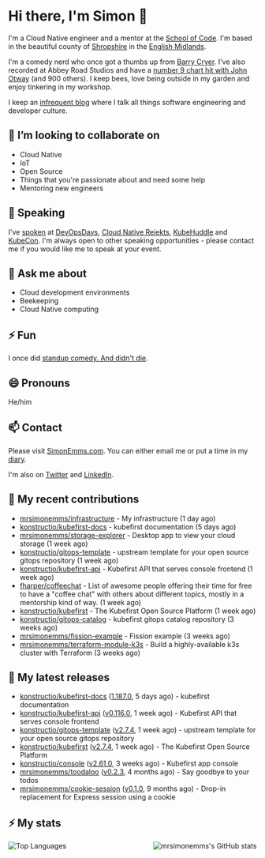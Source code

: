 # Hi there, I'm Simon 👋

I'm a Cloud Native engineer and a mentor at the [School of Code](https://www.schoolofcode.co.uk).
I'm based in the beautiful county of [Shropshire](https://en.wikipedia.org/wiki/Shropshire)
in the [English Midlands](https://en.wikipedia.org/wiki/Midlands).

I'm a comedy nerd who once got a thumbs up from [Barry Cryer](https://en.wikipedia.org/wiki/Barry_Cryer).
I've also recorded at Abbey Road Studios and have a [number 9 chart hit with John
Otway](https://www.youtube.com/watch?v=3BwOyVIlupg&ab_channel=JohnOtway) (and 900
others). I keep bees, love being outside in my garden and enjoy tinkering in my
workshop.

I keep an [infrequent blog](https://www.simonemms.com/blog) where I talk all
things software engineering and developer culture.

## 👯 I’m looking to collaborate on

- Cloud Native
- IoT
- Open Source
- Things that you're passionate about and need some help
- Mentoring new engineers

## 🎤 Speaking

I've [spoken](https://www.simonemms.com/speaking) at [DevOpsDays](https://devopsdays.org/),
[Cloud Native Rejekts](https://cloud-native.rejekts.io/), [KubeHuddle](https://kubehuddle.com)
and [KubeCon](https://www.cncf.io/kubecon-cloudnativecon-events/). I'm always
open to other speaking opportunities - please contact me if you would like me to
speak at your event.

## 💬 Ask me about

- Cloud development environments
- Beekeeping
- Cloud Native computing

## ⚡ Fun

I once did [standup comedy. And didn't die](https://www.youtube.com/watch?v=iy1EvJXH2ks&ab_channel=SimonEmms).

## 😄 Pronouns

He/him

## 📫 Contact

Please visit [SimonEmms.com](https://www.simonemms.com). You can either email me
or put a time in my [diary](https://diary.simonemms.com).

I'm also on [Twitter](https://twitter/theshroppiebeek) and [LinkedIn](https://www.linkedin.com/in/simonemms).

## 👷 My recent contributions
- [mrsimonemms/infrastructure](https://github.com/mrsimonemms/infrastructure) - My infrastructure
  (1 day ago)
- [konstructio/kubefirst-docs](https://github.com/konstructio/kubefirst-docs) - kubefirst documentation
  (5 days ago)
- [mrsimonemms/storage-explorer](https://github.com/mrsimonemms/storage-explorer) - Desktop app to view your cloud storage
  (1 week ago)
- [konstructio/gitops-template](https://github.com/konstructio/gitops-template) - upstream template for your open source gitops repository
  (1 week ago)
- [konstructio/kubefirst-api](https://github.com/konstructio/kubefirst-api) - Kubefirst API that serves console frontend
  (1 week ago)
- [fharper/coffeechat](https://github.com/fharper/coffeechat) - List of awesome people offering their time for free to have a &#34;coffee chat&#34; with others about different topics, mostly in a mentorship kind of way.
  (1 week ago)
- [konstructio/kubefirst](https://github.com/konstructio/kubefirst) - The Kubefirst Open Source Platform
  (1 week ago)
- [konstructio/gitops-catalog](https://github.com/konstructio/gitops-catalog) - kubefirst gitops catalog repository
  (3 weeks ago)
- [mrsimonemms/fission-example](https://github.com/mrsimonemms/fission-example) - Fission example
  (3 weeks ago)
- [mrsimonemms/terraform-module-k3s](https://github.com/mrsimonemms/terraform-module-k3s) - Build a highly-available k3s cluster with Terraform
  (3 weeks ago)

## 🔭 My latest releases
- [konstructio/kubefirst-docs](https://github.com/konstructio/kubefirst-docs) ([1.187.0](https://github.com/konstructio/kubefirst-docs/releases/tag/1.187.0),
  5 days ago) - kubefirst documentation
- [konstructio/kubefirst-api](https://github.com/konstructio/kubefirst-api) ([v0.116.0](https://github.com/konstructio/kubefirst-api/releases/tag/v0.116.0),
  1 week ago) - Kubefirst API that serves console frontend
- [konstructio/gitops-template](https://github.com/konstructio/gitops-template) ([v2.7.4](https://github.com/konstructio/gitops-template/releases/tag/v2.7.4),
  1 week ago) - upstream template for your open source gitops repository
- [konstructio/kubefirst](https://github.com/konstructio/kubefirst) ([v2.7.4](https://github.com/konstructio/kubefirst/releases/tag/v2.7.4),
  1 week ago) - The Kubefirst Open Source Platform
- [konstructio/console](https://github.com/konstructio/console) ([v2.61.0](https://github.com/konstructio/console/releases/tag/v2.61.0),
  3 weeks ago) - Kubefirst app console
- [mrsimonemms/toodaloo](https://github.com/mrsimonemms/toodaloo) ([v0.2.3](https://github.com/mrsimonemms/toodaloo/releases/tag/v0.2.3),
  4 months ago) - Say goodbye to your todos
- [mrsimonemms/cookie-session](https://github.com/mrsimonemms/cookie-session) ([v0.1.0](https://github.com/mrsimonemms/cookie-session/releases/tag/v0.1.0),
  9 months ago) - Drop-in replacement for Express session using a cookie

## ⚡ My stats

<img
  align="right"
  alt="mrsimonemms's GitHub stats"
  src="https://github-readme-stats.vercel.app/api?username=mrsimonemms&count_private=1&show_icons=true&"
  />

![Top Languages](https://github-readme-stats.vercel.app/api/top-langs/?username=mrsimonemms)
